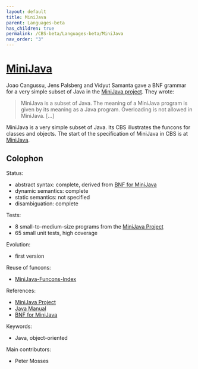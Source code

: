 ```yaml
---
layout: default
title: MiniJava
parent: Languages-beta
has_children: true
permalink: /CBS-beta/Languages-beta/MiniJava
nav_order: "3"
---
```


[MiniJava]
==========

Joao Cangussu, Jens Palsberg and Vidyut Samanta gave a BNF grammar for a very
simple subset of Java in the [MiniJava project]. They wrote:

> MiniJava is a subset of Java. The meaning of a MiniJava program is given by
> its meaning as a Java program. Overloading is not allowed in MiniJava. [...]

MiniJava is a very simple subset of Java. Its CBS illustrates the funcons
for classes and objects. The start of the specification of MiniJava in CBS
is at [MiniJava].

Colophon
--------

Status:
  - abstract syntax:   complete, derived from [BNF for MiniJava]
  - dynamic semantics: complete
  - static semantics:  not specified
  - disambiguation:    complete

Tests:
  - 8 small-to-medium-size programs from the [MiniJava Project]
  - 65 small unit tests, high coverage

Evolution:
  - first version

Reuse of funcons:
  - [MiniJava-Funcons-Index]

References:
  - [MiniJava Project]
  - [Java Manual]
  - [BNF for MiniJava]

Keywords:
  - Java, object-oriented

Main contributors:
  - Peter Mosses

[MiniJava project]: http://www.cambridge.org/us/features/052182060X/
[Java Manual]: https://docs.oracle.com/javase/specs
[BNF for MiniJava]: http://www.cambridge.org/us/features/052182060X/grammar.html

[MiniJava]:               /CBS-beta/Languages-beta/MiniJava/MiniJava-cbs/MiniJava/MiniJava-Start
[MiniJava-Funcons-Index]: /CBS-beta/Languages-beta/MiniJava/MiniJava-cbs/MiniJava/MiniJava-Funcons-Index
